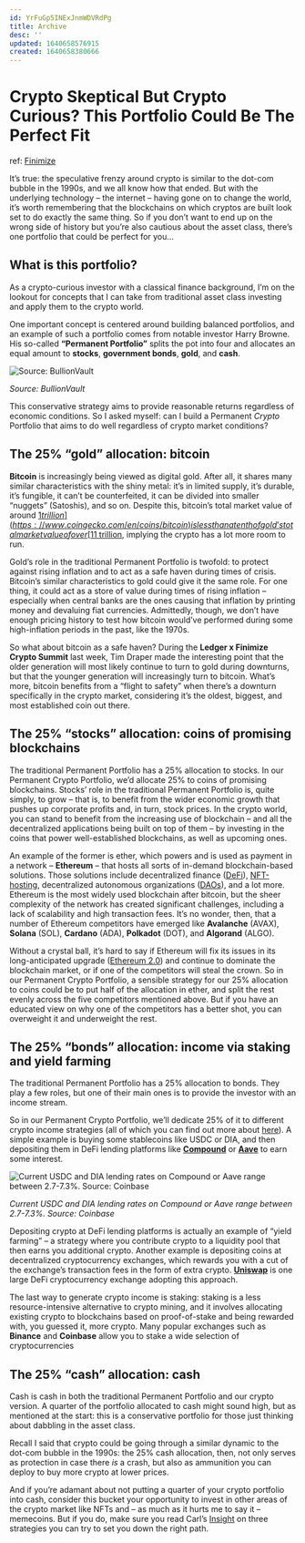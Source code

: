 ```yaml
---
id: YrFuGp5INExJnmWDVRdPg
title: Archive
desc: ''
updated: 1640658576915
created: 1640658380666
---
```

# Crypto Skeptical But Crypto Curious? This Portfolio Could Be The Perfect Fit

ref: [Finimize](https://subscriptions.finimize.com/content/Q29udGVudFBpZWNlOjM4Nzk=/crypto-skeptical-crypto-curious-portfolio-could-be-perfect-fit)

It’s true: the speculative frenzy around crypto is similar to the dot-com bubble in the 1990s, and we all know how that ended. But with the underlying technology – the internet – having gone on to change the world, it’s worth remembering that the blockchains on which cryptos are built look set to do exactly the same thing. So if you don’t want to end up on the wrong side of history but you’re also cautious about the asset class, there’s one portfolio that could be perfect for you…

## **What is this portfolio?**

As a crypto-curious investor with a classical finance background, I’m on the lookout for concepts that I can take from traditional asset class investing and apply them to the crypto world.

One important concept is centered around building balanced portfolios, and an example of such a portfolio comes from notable investor Harry Browne. His so-called **“Permanent Portfolio”** splits the pot into four and allocates an equal amount to **stocks**, **government bonds**, **gold**, and **cash**.

![Source: BullionVault](https://finimize-img.imgix.net/https%3A%2F%2Fi.imgur.com%2FXLgn3HQ.png?ixlib=python-3.1.2&s=ce88a002a19c050f0f63cf0c0a5d98d7)

_Source: BullionVault_

This conservative strategy aims to provide reasonable returns regardless of economic conditions. So I asked myself: can I build a Permanent _Crypto_ Portfolio that aims to do well regardless of crypto market conditions?

## **The 25% “gold” allocation: bitcoin**

**Bitcoin** is increasingly being viewed as digital gold. After all, it shares many similar characteristics with the shiny metal: it’s in limited supply, it’s durable, it’s fungible, it can’t be counterfeited, it can be divided into smaller “nuggets” (Satoshis), and so on. Despite this, bitcoin’s total market value of around [$1 trillion](https://www.coingecko.com/en/coins/bitcoin) is less than a tenth of gold’s total market value of over [$11 trillion](https://companiesmarketcap.com/gold/marketcap/), implying the crypto has a lot more room to run.

Gold’s role in the traditional Permanent Portfolio is twofold: to protect against rising inflation and to act as a safe haven during times of crisis. Bitcoin’s similar characteristics to gold could give it the same role. For one thing, it could act as a store of value during times of rising inflation – especially when central banks are the ones causing that inflation by printing money and devaluing fiat currencies. Admittedly, though, we don’t have enough pricing history to test how bitcoin would’ve performed during some high-inflation periods in the past, like the 1970s.

So what about bitcoin as a safe haven? During the **Ledger x Finimize Crypto Summit** last week, Tim Draper made the interesting point that the older generation will most likely continue to turn to gold during downturns, but that the younger generation will increasingly turn to bitcoin. What’s more, bitcoin benefits from a “flight to safety” when there’s a downturn specifically in the crypto market, considering it’s the oldest, biggest, and most established coin out there.

## **The 25% “stocks” allocation: coins of promising blockchains**

The traditional Permanent Portfolio has a 25% allocation to stocks. In our Permanent Crypto Portfolio, we’d allocate 25% to coins of promising blockchains. Stocks’ role in the traditional Permanent Portfolio is, quite simply, to grow – that is, to benefit from the wider economic growth that pushes up corporate profits and, in turn, stock prices. In the crypto world, you can stand to benefit from the increasing use of blockchain – and all the decentralized applications being built on top of them – by investing in the coins that power well-established blockchains, as well as upcoming ones.

An example of the former is ether, which powers and is used as payment in a network – **Ethereum** – that hosts all sorts of in-demand blockchain-based solutions. Those solutions include decentralized finance ([DeFi](https://defipulse.com/defi-list)), [NFT-hosting](https://ethereum.org/en/nft/), decentralized autonomous organizations ([DAOs](https://ethereum.org/en/dao/)), and a lot more. Ethereum is the most widely used blockchain after bitcoin, but the sheer complexity of the network has created significant challenges, including a lack of scalability and high transaction fees. It’s no wonder, then, that a number of Ethereum competitors have emerged like **Avalanche** (AVAX), **Solana** (SOL), **Cardano** (ADA), **Polkadot** (DOT), and **Algorand** (ALGO).

Without a crystal ball, it’s hard to say if Ethereum will fix its issues in its long-anticipated upgrade ([Ethereum 2.0](https://decrypt.co/resources/what-is-ethereum-2-0)) and continue to dominate the blockchain market, or if one of the competitors will steal the crown. So in our Permanent Crypto Portfolio, a sensible strategy for our 25% allocation to coins could be to put half of the allocation in ether, and split the rest evenly across the five competitors mentioned above. But if you have an educated view on why one of the competitors has a better shot, you can overweight it and underweight the rest.

## **The 25% “bonds” allocation: income via staking and yield farming**

The traditional Permanent Portfolio has a 25% allocation to bonds. They play a few roles, but one of their main ones is to provide the investor with an income stream.

So in our Permanent Crypto Portfolio, we’ll dedicate 25% of it to different crypto income strategies (all of which you can find out more about [here](https://app.finimize.com/content/Q29udGVudFBpZWNlOjMzNjc=/defi-making-money-decentralized-finance)). A simple example is buying some stablecoins like USDC or DIA, and then depositing them in DeFi lending platforms like [**Compound**](https://www.kraken.com/en-gb/learn/what-is-compound-comp) or [**Aave**](https://aave.com/) to earn some interest.

![Current USDC and DIA lending rates on Compound or Aave range between 2.7-7.3%. Source: Coinbase](https://finimize-img.imgix.net/https%3A%2F%2Fi.imgur.com%2FpUrWSQi.png?ixlib=python-3.1.2&s=cf467d04c9c8fae7522b6f70396cf3b5)

_Current USDC and DIA lending rates on Compound or Aave range between 2.7-7.3%. Source: Coinbase_

Depositing crypto at DeFi lending platforms is actually an example of “yield farming” – a strategy where you contribute crypto to a liquidity pool that then earns you additional crypto. Another example is depositing coins at decentralized cryptocurrency exchanges, which rewards you with a cut of the exchange’s transaction fees in the form of extra crypto. [**Uniswap**](https://uk.finance.yahoo.com/news/uniswap-complete-beginner-guide-100917816.html) is one large DeFi cryptocurrency exchange adopting this approach.

The last way to generate crypto income is staking: staking is a less resource-intensive alternative to crypto mining, and it involves allocating existing crypto to blockchains based on proof-of-stake and being rewarded with, you guessed it, more crypto. Many popular exchanges such as **Binance** and **Coinbase** allow you to stake a wide selection of cryptocurrencies

## **The 25% “cash” allocation: cash**

Cash is cash in both the traditional Permanent Portfolio and our crypto version. A quarter of the portfolio allocated to cash might sound high, but as mentioned at the start: this is a conservative portfolio for those just thinking about dabbling in the asset class.

Recall I said that crypto could be going through a similar dynamic to the dot-com bubble in the 1990s: the 25% cash allocation, then, not only serves as protection in case there _is_ a crash, but also as ammunition you can deploy to buy more crypto at lower prices.

And if you’re adamant about not putting a quarter of your crypto portfolio into cash, consider this bucket your opportunity to invest in other areas of the crypto market like NFTs and – as much as it hurts me to say it – memecoins. But if you do, make sure you read Carl’s [Insight](https://subscriptions.finimize.com/content/Q29udGVudFBpZWNlOjM4NjY=/how-trade-next-big-little-crypto) on three strategies you can try to set you down the right path.